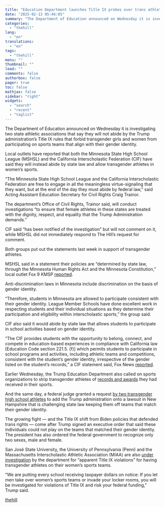 ```yaml
---
title: "Education Department launches Title IX probes over trans athlete policies"
date: "2025-02-13 05:46:05"
summary: "The Department of Education announced on Wednesday it is investigating two state athletic associations that say they will not abide by the Trump administration’s Title IX rules that forbid transgender girls and women from participating on sports teams that align with their gender identity. Local outlets have reported that both..."
categories:
  - "thehill"
lang:
  - "en"
translations:
  - "en"
tags:
  - "thehill"
menu: ""
thumbnail: ""
lead: ""
comments: false
authorbox: false
pager: true
toc: false
mathjax: false
sidebar: "right"
widgets:
  - "search"
  - "recent"
  - "taglist"
---
```


The Department of Education announced on Wednesday it is investigating two state athletic associations that say they will not abide by the Trump administration’s Title IX rules that forbid transgender girls and women from participating on sports teams that align with their gender identity.

Local outlets have reported that both the Minnesota State High School League (MSHSL) and the California Interscholastic Federation (CIF) have said they will instead abide by state law and allow transgender athletes in women’s sports.

“The Minnesota State High School League and the California Interscholastic Federation are free to engage in all the meaningless virtue-signaling that they want, but at the end of the day they must abide by federal law,” said Acting Assistant Education Secretary for Civil Rights Craig Trainor.

The department’s Office of Civil Rights, Trainor said, will conduct investigations “to ensure that female athletes in these states are treated with the dignity, respect, and equality that the Trump Administration demands.”

CIF said “has been notified of the investigation” but will not comment on it, while MSHSL did not immediately respond to The Hill’s request for comment.

Both groups put out the statements last week in support of transgender athletes.

MSHSL said in a statement their policies are “determined by state law, through the Minnesota Human Rights Act and the Minnesota Constitution,” local outlet Fox 9 KMSP [reported](https://www.fox9.com/news/mshsl-mn-state-law-transgender-athletes-trump).

Anti-discrimination laws in Minnesota include discrimination on the basis of gender identity.

“Therefore, students in Minnesota are allowed to participate consistent with their gender identity. League Member Schools have done excellent work in respecting students and their individual situations as they determine their participation and eligibility within interscholastic sports,” the group said.

CIF also said it would abide by state law that allows students to participate in school activities based on gender identity.

“The CIF provides students with the opportunity to belong, connect, and compete in education-based experiences in compliance with California law [Education Code section 221.5. (f)] which permits students to participate in school programs and activities, including athletic teams and competitions, consistent with the student’s gender identity, irrespective of the gender listed on the student’s records,” a CIF statement said, Fox News [reported](https://www.foxnews.com/sports/california-plans-continue-allowing-trans-athletes-compete-girls-sports-despite-trump-executive-order).

Earlier Wednesday, the Trump Education Department also called on sports organizations to strip transgender athletes of [records and awards](https://thehill.com/homenews/lgbtq/5140745-education-department-trans-athletes-trump-executive-order-ncaa-nfhs/) they had received in their sports.

And the same day, a federal judge granted a request [by two transgender high school athletes](https://thehill.com/homenews/lgbtq/5141210-new-hampshire-high-school-trans-athelete-ban/) to add the Trump administration onto a lawsuit in New Hampshire that is challenging state law keeping them off teams that match their gender identity.

The growing fight — and the Title IX shift from Biden policies that defended trans rights — come after Trump signed an executive order that said these individuals could not play on the teams that matched their gender identity. The president has also ordered the federal government to recognize only two sexes, male and female.

San José State University, the University of Pennsylvania (Penn) and the Massachusetts Interscholastic Athletic Association (MIAA) are also [under investigation](https://thehill.com/homenews/lgbtq/5131316-education-department-transgender-athletes-trump-executive-order-penn-sjsu/) by the department for “apparent Title IX violations” for having transgender athletes on their women’s sports teams.

“We are putting every school receiving taxpayer dollars on notice: If you let men take over women’s sports teams or invade your locker rooms, you will be investigated for violations of Title IX and risk your federal funding,” Trump said.

[thehill](https://thehill.com/homenews/education/5141630-education-department-title-ix-trans-athlete-trump/)
